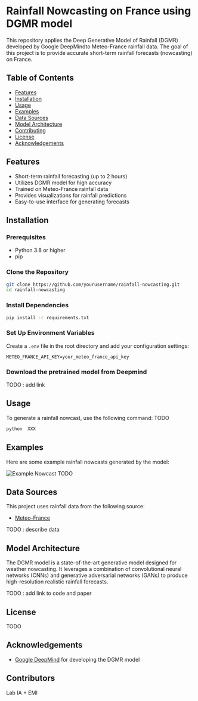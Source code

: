# Rainfall Nowcasting on France using DGMR model

This repository applies the Deep Generative Model of Rainfall (DGMR) developed by Google DeepMindto Meteo-France rainfall data. The goal of this project is to provide accurate short-term rainfall forecasts (nowcasting) on France.

## Table of Contents
- [Features](#features)
- [Installation](#installation)
- [Usage](#usage)
- [Examples](#examples)
- [Data Sources](#data-sources)
- [Model Architecture](#model-architecture)
- [Contributing](#contributing)
- [License](#license)
- [Acknowledgements](#acknowledgements)

## Features
- Short-term rainfall forecasting (up to 2 hours)
- Utilizes DGMR model for high accuracy
- Trained on Meteo-France rainfall data
- Provides visualizations for rainfall predictions
- Easy-to-use interface for generating forecasts

## Installation
### Prerequisites
- Python 3.8 or higher
- pip

### Clone the Repository
```bash
git clone https://github.com/yourusername/rainfall-nowcasting.git
cd rainfall-nowcasting
```

### Install Dependencies
```bash
pip install -r requirements.txt
```

### Set Up Environment Variables
Create a `.env` file in the root directory and add your configuration settings:
```plaintext
METEO_FRANCE_API_KEY=your_meteo_france_api_key
```

### Download the pretrained model from Deepmind

TODO : add link

## Usage
To generate a rainfall nowcast, use the following command:
TODO
```bash
python  XXX
```

## Examples
Here are some example rainfall nowcasts generated by the model:

![Example Nowcast](images/example_nowcast.png)  TODO

## Data Sources
This project uses rainfall data from the following source:
- [Meteo-France](https://donneespubliques.meteofrance.fr/)

TODO : describe data

## Model Architecture
The DGMR model is a state-of-the-art generative model designed for weather nowcasting. It leverages a combination of convolutional neural networks (CNNs) and generative adversarial networks (GANs) to produce high-resolution realistic rainfall forecasts.

TODO : add link to code and paper

## License
TODO

## Acknowledgements
- [Google DeepMind](TODO) for developing the DGMR model

## Contributors

Lab IA + EMI